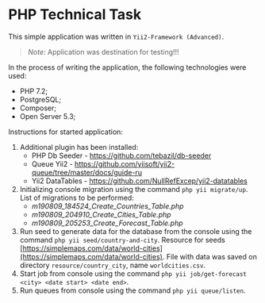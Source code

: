 # PHP Technical Task
This simple application was written in `Yii2-Framework (Advanced)`. 

> *Note:* Application was destination for testing!!!

In the process of writing the application, the following technologies were used:
- PHP 7.2;
- PostgreSQL;
- Composer;
- Open Server 5.3;

Instructions for started application:

1. Additional plugin has been installed:
    - PHP Db Seeder - https://github.com/tebazil/db-seeder
    - Queue Yii2 - https://github.com/yiisoft/yii2-queue/tree/master/docs/guide-ru
    - Yii2 DataTables - https://github.com/NullRefExcep/yii2-datatables
2. Initializing console migration using the command `php yii migrate/up`. List of migrations to be performed:
    - *m190809_184524_Create_Countries_Table.php*
    - *m190809_204910_Create_Cities_Table.php*
    - *m190809_205253_Create_Forecast_Table.php*
3. Run seed to generate data for the database from the console using the command `php yii seed/country-and-city`. 
Resource for seeds [https://simplemaps.com/data/world-cities](https://simplemaps.com/data/world-cities). File with data was saved on directory `resource/country_city`, 
name `worldcities.csv`.
4. Start job from console using the command `php yii job/get-forecast <city> <date start> <date end>`.
5. Run queues from console using the command `php yii queue/listen`.




